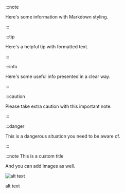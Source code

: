 :::note

Here's some information with Markdown styling.

:::

:::tip

Here's a helpful tip with formatted text.

:::

:::info

Here's some useful info presented in a clear way.

:::

:::caution

Please take extra caution with this important note.

:::

:::danger

This is a dangerous situation you need to be aware of.

:::

:::note This is a custom title

And you can add images as well.

![alt text](https://static.javatpoint.com/tutorial/reactjs/images/reactjs-components.png)

alt text